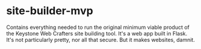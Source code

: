 ﻿# site-builder-mvp
Contains everything needed to run the original minimum viable product of the Keystone Web Crafters site building tool. It's a web app built in Flask. It's not particularly pretty, nor all that secure. But it makes websites, damnit.
